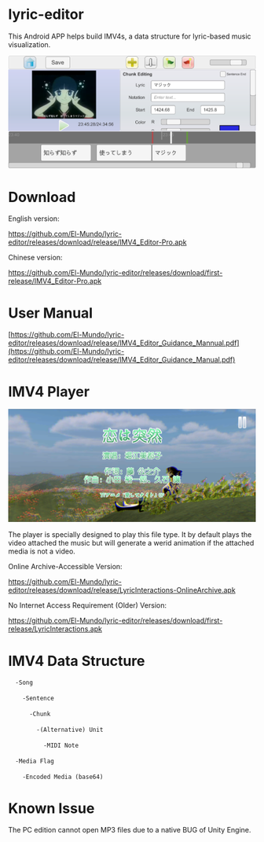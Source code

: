 # lyric-editor
This Android APP helps build IMV4s, a data structure for lyric-based music visualization.


![image](https://github.com/El-Mundo/lyric-editor/blob/master/snapshot.png)

# Download

English version:

https://github.com/El-Mundo/lyric-editor/releases/download/release/IMV4_Editor-Pro.apk

Chinese version:

https://github.com/El-Mundo/lyric-editor/releases/download/first-release/IMV4_Editor-Pro.apk

# User Manual

[https://github.com/El-Mundo/lyric-editor/releases/download/release/IMV4_Editor_Guidance_Mannual.pdf](https://github.com/El-Mundo/lyric-editor/releases/download/release/IMV4_Editor_Guidance_Manual.pdf)

# IMV4 Player

![image](https://github.com/El-Mundo/lyric-editor/blob/master/player.png)

The player is specially designed to play this file type.
It by default plays the video attached the music but will generate a werid animation if the attached media is not a video.

Online Archive-Accessible Version:

https://github.com/El-Mundo/lyric-editor/releases/download/release/LyricInteractions-OnlineArchive.apk

No Internet Access Requirement (Older) Version:

https://github.com/El-Mundo/lyric-editor/releases/download/first-release/LyricInteractions.apk

# IMV4 Data Structure

      -Song

        -Sentence
    
          -Chunk
    
            -(Alternative) Unit
      
              -MIDI Note
              
      -Media Flag
      
        -Encoded Media (base64)
        
# Known Issue
The PC edition cannot open MP3 files due to a native BUG of Unity Engine.
